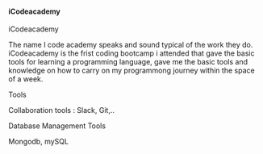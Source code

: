#### iCodeacademy

iCodeacademy

The name I code academy speaks and sound typical of the work they do. iCodeacademy is the frist coding bootcamp i attended that gave the basic tools for learning a
programming language, gave me the basic tools and knowledge on how to carry on my programmong journey within the space of a week.
 
 Tools 

 Collaboration tools : Slack, Git,..
 
 Database Management Tools
 
 Mongodb, mySQL 
